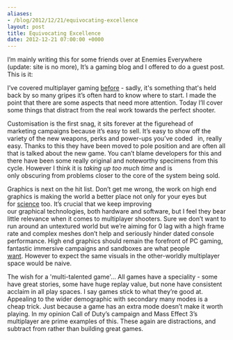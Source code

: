 ```yaml
---
aliases:
- /blog/2012/12/21/equivocating-excellence
layout: post
title: Equivocating Excellence
date: 2012-12-21 07:00:00 +0000
---
```

I’m mainly writing this for some friends over at Enemies Everywhere (update: site is no more), It’s a gaming blog and I offered to do a guest post. This is it:

I’ve covered multiplayer gaming [before](/posts/2012/12/01/coequal-contestants) - sadly, it's something that's held back by so many gripes it’s often hard to know where to start. I made the point that there are some aspects that need more attention. Today I’ll cover some things that distract from the real work towards the perfect shooter.

Customisation is the first snag, it sits forever at the figurehead of marketing campaigns because it’s easy to sell. It’s easy to show off the variety of the new weapons, perks and power-ups you’ve coded   in, really easy. Thanks to this they have been moved to pole position and are often all that is talked about the new game. You can’t blame developers for this and there have been some really original and noteworthy specimens from this cycle. However I think it is _taking up too much time_ and is only obscuring from problems closer to the core of the system being sold.

Graphics is next on the hit list. Don’t get me wrong, the work on high end graphics is making the world a better place not only for your eyes but for [science](http://www.nvidia.com/object/what-is-gpu-computing.html) too. It’s crucial that we keep improving our graphical technologies, both hardware and software, but I feel they bear little relevance when it comes to multiplayer shooters. Sure we don’t want to run around an untextured world but we’re aiming for 0 lag with a high frame rate and complex meshes don’t help and seriously hinder dated console performance. High end graphics should remain the forefront of PC gaming, fantastic immersive campaigns and sandboxes are what people [want](http://en.wikipedia.org/wiki/The_Witcher_2:_Assassins_of_Kings). However to expect the same visuals in the other-worldly multiplayer space would be naive.

The wish for a 'multi-talented game'... All games have a speciality - some have great stories, some have huge replay value, but none have consistent acclaim in all play spaces. I say games stick to what they’re good at. Appealing to the wider demographic with secondary many modes is a cheap trick. Just because a game has an extra mode doesn’t make it worth playing. In my opinion Call of Duty’s campaign and Mass Effect 3’s multiplayer are prime examples of this. These again are distractions, and subtract from rather than building great games.